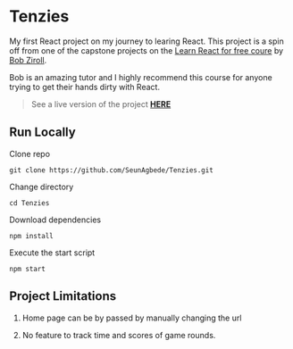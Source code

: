 # Tenzies

My first React project on my journey to learing React. This project is a spin off from one of the capstone projects on the [Learn React for free coure](https://scrimba.com/learn/learnreact) by [Bob Ziroll](https://twitter.com/bobziroll). 

Bob is an amazing tutor and I highly recommend this course for anyone trying to get their hands dirty with React.


> See a live version of the project **[HERE](https://aesthetic-brigadeiros-5d1963.netlify.app/)**


## Run Locally

Clone repo
```
git clone https://github.com/SeunAgbede/Tenzies.git
```

Change directory
```
cd Tenzies
```

Download dependencies
```
npm install
```

Execute the start script 
```
npm start
```


## Project Limitations

1. Home page can be by passed by manually changing the url

2. No feature to track time and scores of game rounds.

